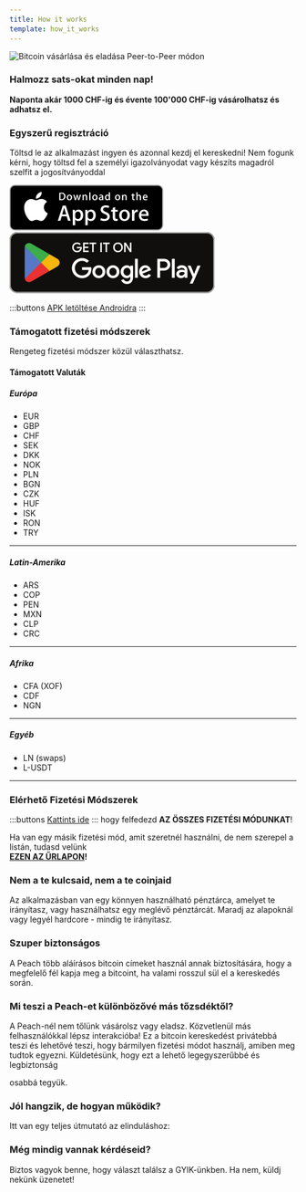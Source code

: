 ```yaml
---
title: How it works
template: how_it_works
---
```


<!--[teaser]-->

![Bitcoin vásárlása és eladása Peer-to-Peer módon](/img/how-it-works/buy-and-sell-bitcoin-peer-to-peer.png)

### Halmozz sats-okat <span>minden nap</span>!

**Naponta akár 1000 CHF-ig és évente 100'000 CHF-ig vásárolhatsz és adhatsz el.**

<!--[easy_registration]-->

### Egyszerű regisztráció

Töltsd le az alkalmazást ingyen és azonnal kezdj el kereskedni! Nem fogunk kérni, hogy töltsd fel a személyi igazolványodat vagy készíts magadról szelfit a jogosítványoddal

<div>
  <div class="md:flex items-end">
    <a href="https://testflight.apple.com/join/wfSPFEWG"><img class="h-180px md:h-90px" src="/img/home/download-on-the-app-store.svg" alt="Letöltés az Apple Store-ból"></a>
    <a class="md:ml-4" href="https://play.google.com/store/apps/details?id=com.peachbitcoin.peach.mainnet"><img class="h-180px md:h-90px" src="/img/home/get-it-on-google-play.svg" alt="Szerezd meg a Google Playen"></a>
  </div>

:::buttons
[APK letöltése Androidra](/apk/)
:::

</div>

<!--[payment_methods]-->

### Támogatott fizetési módszerek

Rengeteg fizetési módszer közül választhatsz.<br>

#### Támogatott Valuták

##### Európa

- EUR
- GBP
- CHF
- SEK
- DKK
- NOK
- PLN
- BGN
- CZK
- HUF
- ISK
- RON
- TRY

---

##### Latin-Amerika

- ARS
- COP
- PEN
- MXN
- CLP
- CRC

---

##### Afrika

- CFA (XOF)
- CDF
- NGN

---

##### Egyéb

- LN (swaps)
- L-USDT

---

### Elérhető Fizetési Módszerek

:::buttons
[Kattints ide](https://docs.google.com/spreadsheets/d/1uqotdlQ1woALJnsLOJMwe21J4KvTvv3cnEqERqCUicg/?usp=sharing)
:::
hogy felfedezd **AZ ÖSSZES FIZETÉSI MÓDUNKAT**!

Ha van egy másik fizetési mód, amit szeretnél használni, de nem szerepel a listán, tudasd velünk
<br>
**[EZEN AZ ŰRLAPON](https://ncxldazr6m4.typeform.com/to/SJljDnae)!**

<!--[self_custody]-->

### Nem a te kulcsaid, nem a te coinjaid

Az alkalmazásban van egy könnyen használható pénztárca, amelyet te irányítasz, vagy használhatsz egy meglévő pénztárcát. Maradj az alapoknál vagy legyél hardcore - mindig te irányítasz.

<!--[security]-->

### Szuper biztonságos

A Peach több aláírásos bitcoin címeket használ annak biztosítására, hogy a megfelelő fél kapja meg a bitcoint, ha valami rosszul sül el a kereskedés során.

<!--[difference]-->

### Mi teszi a Peach-et különbözővé más tőzsdéktől?

A Peach-nél nem tőlünk vásárolsz vagy eladsz.
Közvetlenül más felhasználókkal lépsz interakcióba!
Ez a bitcoin kereskedést privátebbá teszi és lehetővé teszi, hogy bármilyen fizetési módot használj, amiben meg tudtok egyezni.
Küldetésünk, hogy ezt a lehető legegyszerűbbé és legbiztonság

osabbá tegyük.

<!--[sounds_cool]-->

### Jól hangzik, de hogyan működik?

Itt van egy teljes útmutató az elinduláshoz:

<!--[questions]-->

### Még mindig vannak kérdéseid?

Biztos vagyok benne, hogy választ találsz a GYIK-ünkben.
Ha nem, küldj nekünk üzenetet!
